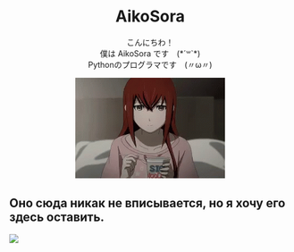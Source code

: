 <h1 align="center">AikoSora</h3>
<p align="center">
こんにちわ！<br/>
僕は AikoSora です　(*´꒳`*)<br/>
Pythonのプログラマです　(〃ω〃)
</p>
<p align="center">
<img src="https://raw.githubusercontent.com/AikoSora/AikoSora/main/kurisu.gif" alt="Kurisutina">
</p>

## Оно сюда никак не вписывается, но я хочу его здесь оставить.

<img src="https://github-readme-stats.vercel.app/api/top-langs/?username=aikosora&theme=tokyonight&layout=compact">
